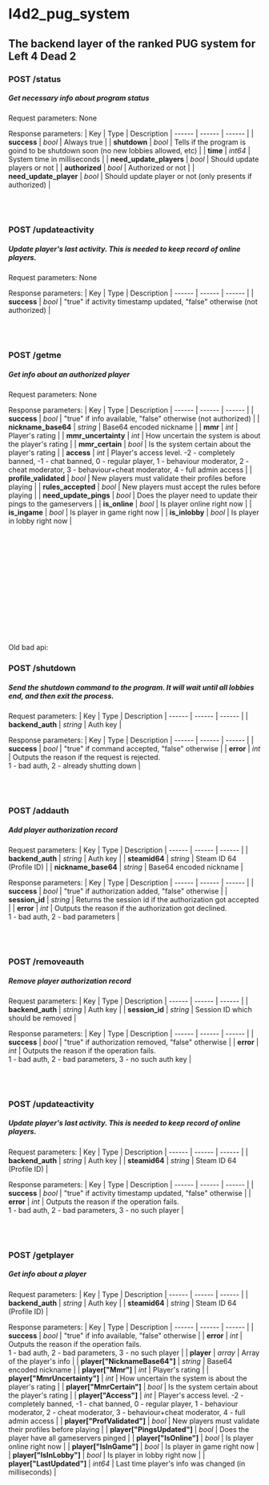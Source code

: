 
# l4d2_pug_system
## The backend layer of the ranked PUG system for Left 4 Dead 2

### POST /status
##### Get necessary info about program status
Request parameters: None

Response parameters:
| Key | Type | Description
| ------ | ------ | ------ |
| <strong>success</strong> | _bool_ | Always true |
| <strong>shutdown</strong> | _bool_ | Tells if the program is goind to be shutdown soon (no new lobbies allowed, etc) |
| <strong>time</strong> | _int64_ | System time in milliseconds |
| <strong>need_update_players</strong> | _bool_ | Should update players or not |
| <strong>authorized</strong> | _bool_ | Authorized or not |
| <strong>need_update_player</strong> | _bool_ | Should update player or not (only presents if authorized) |

<br/><br/>

### POST /updateactivity
##### Update player's last activity. This is needed to keep record of online players.
Request parameters: None

Response parameters:
| Key | Type | Description
| ------ | ------ | ------ |
| <strong>success</strong> | _bool_ | "true" if activity timestamp updated, "false" otherwise (not authorized) |

<br/><br/>

### POST /getme
##### Get info about an authorized player
Request parameters: None

Response parameters:
| Key | Type | Description
| ------ | ------ | ------ |
| <strong>success</strong> | _bool_ | "true" if info available, "false" otherwise (not authorized) |
| <strong>nickname_base64</strong> | _string_ | Base64 encoded nickname |
| <strong>mmr</strong> | _int_ | Player's rating |
| <strong>mmr_uncertainty</strong> | _int_ | How uncertain the system is about the player's rating |
| <strong>mmr_certain</strong> | _bool_ | Is the system certain about the player's rating |
| <strong>access</strong> | _int_ | Player's access level. -2 - completely banned, -1 - chat banned, 0 - regular player, 1 - behaviour moderator, 2 - cheat moderator, 3 - behaviour+cheat moderator, 4 - full admin access |
| <strong>profile_validated</strong> | _bool_ | New players must validate their profiles before playing |
| <strong>rules_accepted</strong> | _bool_ | New players must accept the rules before playing |
| <strong>need_update_pings</strong> | _bool_ | Does the player need to update their pings to the gameservers |
| <strong>is_online</strong> | _bool_ | Is player online right now |
| <strong>is_ingame</strong> | _bool_ | Is player in game right now |
| <strong>is_inlobby</strong> | _bool_ | Is player in lobby right now |








<br/><br/><br/><br/><br/><br/><br/><br/><br/><br/><br/><br/><br/>Old bad api:

### POST /shutdown
##### Send the shutdown command to the program. It will wait until all lobbies end, and then exit the process.
Request parameters:
| Key | Type | Description
| ------ | ------ | ------ |
| <strong>backend_auth</strong> | _string_ | Auth key |

Response parameters:
| Key | Type | Description
| ------ | ------ | ------ |
| <strong>success</strong> | _bool_ | "true" if command accepted, "false" otherwise |
| <strong>error</strong> | _int_ | Outputs the reason if the request is rejected.<br>1 - bad auth, 2 - already shutting down |

<br/><br/>

### POST /addauth
##### Add player authorization record
Request parameters:
| Key | Type | Description
| ------ | ------ | ------ |
| <strong>backend_auth</strong> | _string_ | Auth key |
| <strong>steamid64</strong> | _string_ | Steam ID 64 (Profile ID) |
| <strong>nickname_base64</strong> | _string_ | Base64 encoded nickname |

Response parameters:
| Key | Type | Description
| ------ | ------ | ------ |
| <strong>success</strong> | _bool_ | "true" if authorization added, "false" otherwise |
| <strong>session_id</strong> | _string_ | Returns the session id if the authorization got accepted |
| <strong>error</strong> | _int_ | Outputs the reason if the authorization got declined.<br>1 - bad auth, 2 - bad parameters |

<br/><br/>

### POST /removeauth
##### Remove player authorization record
Request parameters:
| Key | Type | Description
| ------ | ------ | ------ |
| <strong>backend_auth</strong> | _string_ | Auth key |
| <strong>session_id</strong> | _string_ | Session ID which should be removed |

Response parameters:
| Key | Type | Description
| ------ | ------ | ------ |
| <strong>success</strong> | _bool_ | "true" if authorization removed, "false" otherwise |
| <strong>error</strong> | _int_ | Outputs the reason if the operation fails.<br>1 - bad auth, 2 - bad parameters, 3 - no such auth key |

<br/><br/>

### POST /updateactivity
##### Update player's last activity. This is needed to keep record of online players.
Request parameters:
| Key | Type | Description
| ------ | ------ | ------ |
| <strong>backend_auth</strong> | _string_ | Auth key |
| <strong>steamid64</strong> | _string_ | Steam ID 64 (Profile ID) |

Response parameters:
| Key | Type | Description
| ------ | ------ | ------ |
| <strong>success</strong> | _bool_ | "true" if activity timestamp updated, "false" otherwise |
| <strong>error</strong> | _int_ | Outputs the reason if the operation fails.<br>1 - bad auth, 2 - bad parameters, 3 - no such player |

<br/><br/>

### POST /getplayer
##### Get info about a player
Request parameters:
| Key | Type | Description
| ------ | ------ | ------ |
| <strong>backend_auth</strong> | _string_ | Auth key |
| <strong>steamid64</strong> | _string_ | Steam ID 64 (Profile ID) |

Response parameters:
| Key | Type | Description
| ------ | ------ | ------ |
| <strong>success</strong> | _bool_ | "true" if info available, "false" otherwise |
| <strong>error</strong> | _int_ | Outputs the reason if the operation fails.<br>1 - bad auth, 2 - bad parameters, 3 - no such player |
| <strong>player</strong> | _array_ | Array of the player's info |
| <strong>player["NicknameBase64"]</strong> | _string_ | Base64 encoded nickname |
| <strong>player["Mmr"]</strong> | _int_ | Player's rating |
| <strong>player["MmrUncertainty"]</strong> | _int_ | How uncertain the system is about the player's rating |
| <strong>player["MmrCertain"]</strong> | _bool_ | Is the system certain about the player's rating |
| <strong>player["Access"]</strong> | _int_ | Player's access level. -2 - completely banned, -1 - chat banned, 0 - regular player, 1 - behaviour moderator, 2 - cheat moderator, 3 - behaviour+cheat moderator, 4 - full admin access |
| <strong>player["ProfValidated"]</strong> | _bool_ | New players must validate their profiles before playing |
| <strong>player["PingsUpdated"]</strong> | _bool_ | Does the player have all gameservers pinged |
| <strong>player["IsOnline"]</strong> | _bool_ | Is player online right now |
| <strong>player["IsInGame"]</strong> | _bool_ | Is player in game right now |
| <strong>player["IsInLobby"]</strong> | _bool_ | Is player in lobby right now |
| <strong>player["LastUpdated"]</strong> | _int64_ | Last time player's info was changed (in milliseconds) |
